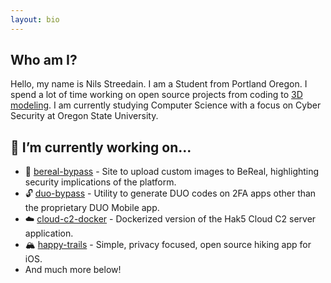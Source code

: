 ```yaml
---
layout: bio
---
```

## Who am I?
Hello, my name is Nils Streedain. I am a Student from Portland Oregon. I spend a lot of time working on open source projects from coding to [3D modeling](https://www.printables.com/social/1142-nilsstreedain/about). I am currently studying Computer Science with a focus on Cyber Security at Oregon State University.

## 🔭 I’m currently working on...
- 📸 [bereal-bypass](https://github.com/nilsstreedain/bereal-bypass) - Site to upload custom images to BeReal, highlighting security implications of the platform.
- 🔓 [duo-bypass](https://github.com/nilsstreedain/duo-bypass) - Utility to generate DUO codes on 2FA apps other than the proprietary DUO Mobile app.
- ☁️ [cloud-c2-docker](https://github.com/nilsstreedain/cloud-c2-docker) - Dockerized version of the Hak5 Cloud C2 server application.
- 🏔️ [happy-trails](https://github.com/nilsstreedain/happy-trails) - Simple, privacy focused, open source hiking app for iOS.
- And much more below!

